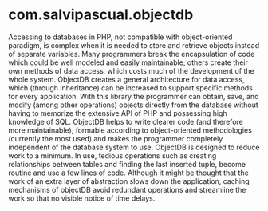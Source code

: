 com.salvipascual.objectdb
=========================

Accessing to databases in PHP, not compatible with object-oriented paradigm, is complex when it is needed to store and retrieve objects instead of separate variables. Many programmers break the encapsulation of code which could be well modeled and easily maintainable; others create their own methods of data access, which costs much of the development of the whole system.  ObjectDB creates a general architecture for data access, which (through inheritance) can be increased to support specific methods for every application. With this library the programmer can obtain, save, and modify (among other operations) objects directly from the database without having to memorize the extensive API of PHP and possessing high knowledge of SQL. ObjectDB helps to write clearer code (and therefore more maintainable), formable according to object-oriented methodologies (currently the most used) and makes the programmer completely independent of the database system to use.  ObjectDB is designed to reduce work to a minimum. In use, tedious operations such as creating relationships between tables and finding the last inserted tuple, become routine and use a few lines of code. Although it might be thought that the work of an extra layer of abstraction slows down the application, caching mechanisms of objectDB avoid redundant operations and streamline the work so that no visible notice of time delays.
